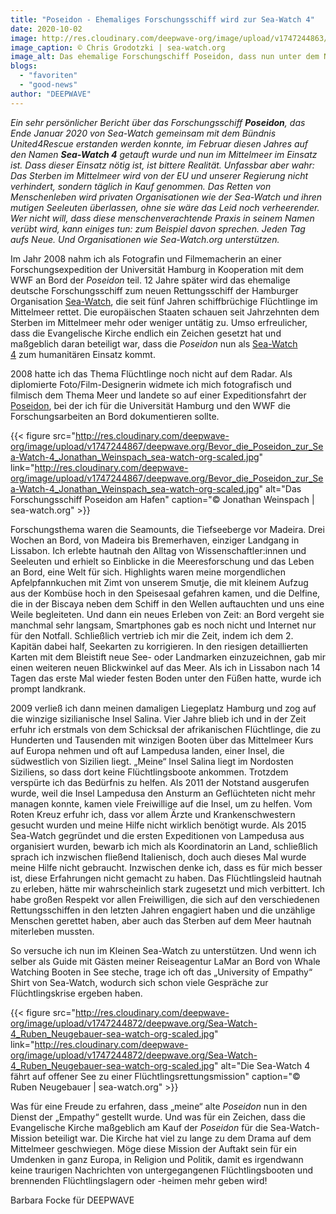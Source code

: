 ```yaml
---
title: "Poseidon - Ehemaliges Forschungsschiff wird zur Sea-Watch 4"
date: 2020-10-02
image: http://res.cloudinary.com/deepwave-org/image/upload/v1747244863/deepwave.org/Sea-Watch_4_Im_Einsatz_Chris_Grodotzki_sea-watch-org-scaled.jpg
image_caption: © Chris Grodotzki | sea-watch.org
image_alt: Das ehemalige Forschungschiff Poseidon, dass nun unter dem Namen Sea-Watch 4 Flüchtlinge in Seenot im Mittelmeer rettet ist auf hoher See zu sehen. Das Foto wurde aus einem Schlauchboot aufgenommen. Ein zweites Schlauchboot mit Einsatzkräften in Arbeit ist zu sehen
blogs: 
  - "favoriten"
  - "good-news"
author: "DEEPWAVE"
---
```


_Ein sehr persönlicher Bericht über das Forschungsschiff **Poseidon**, das Ende Januar 2020 von Sea-Watch gemeinsam mit dem Bündnis United4Rescue erstanden werden konnte, im Februar diesen Jahres auf den Namen **Sea-Watch 4** getauft wurde und nun im Mittelmeer im Einsatz ist. Dass dieser Einsatz nötig ist, ist bittere Realität. Unfassbar aber wahr: Das Sterben im Mittelmeer wird von der EU und unserer Regierung nicht verhindert, sondern täglich in Kauf genommen. Das Retten von Menschenleben wird privaten Organisationen wie der Sea-Watch und ihren mutigen Seeleuten überlassen, ohne sie wäre das Leid noch verheerender. Wer nicht will, dass diese menschenverachtende Praxis in seinem Namen verübt wird, kann einiges tun: zum Beispiel davon sprechen. Jeden Tag aufs Neue. Und Organisationen wie Sea-Watch.org unterstützen._

Im Jahr 2008 nahm ich als Fotografin und Filmemacherin an einer Forschungsexpedition der Universität Hamburg in Kooperation mit dem WWF an Bord der _Poseidon_ teil. 12 Jahre später wird das ehemalige deutsche Forschungsschiff zum neuen Rettungsschiff der Hamburger Organisation [Sea-Watch](https://sea-watch.org/), die seit fünf Jahren schiffbrüchige Flüchtlinge im Mittelmeer rettet. Die europäischen Staaten schauen seit Jahrzehnten dem Sterben im Mittelmeer mehr oder weniger untätig zu. Umso erfreulicher, dass die Evangelische Kirche endlich ein Zeichen gesetzt hat und maßgeblich daran beteiligt war, dass die _Poseidon_ nun als [Sea-Watch 4](https://sea-watch.org/projekt/sea-watch-4/) zum humanitären Einsatz kommt.

2008 hatte ich das Thema Flüchtlinge noch nicht auf dem Radar. Als diplomierte Foto/Film-Designerin widmete ich mich fotografisch und filmisch dem Thema Meer und landete so auf einer Expeditionsfahrt der [Poseidon](https://www.geomar.de/news/article/tschuess-poseidon/), bei der ich für die Universität Hamburg und den WWF die Forschungsarbeiten an Bord dokumentieren sollte.

{{< figure src="http://res.cloudinary.com/deepwave-org/image/upload/v1747244867/deepwave.org/Bevor_die_Poseidon_zur_Sea-Watch-4_Jonathan_Weinspach_sea-watch-org-scaled.jpg" link="http://res.cloudinary.com/deepwave-org/image/upload/v1747244867/deepwave.org/Bevor_die_Poseidon_zur_Sea-Watch-4_Jonathan_Weinspach_sea-watch-org-scaled.jpg" alt="Das Forschungsschiff Poseidon am Hafen" caption="© Jonathan Weinspach | sea-watch.org" >}}

Forschungsthema waren die Seamounts, die Tiefseeberge vor Madeira. Drei Wochen an Bord, von Madeira bis Bremerhaven, einziger Landgang in Lissabon. Ich erlebte hautnah den Alltag von Wissenschaftler:innen und Seeleuten und erhielt so Einblicke in die Meeresforschung und das Leben an Bord, eine Welt für sich. Highlights waren meine morgendlichen Apfelpfannkuchen mit Zimt von unserem Smutje, die mit kleinem Aufzug aus der Kombüse hoch in den Speisesaal gefahren kamen, und die Delfine, die in der Biscaya neben dem Schiff in den Wellen auftauchten und uns eine Weile begleiteten. Und dann ein neues Erleben von Zeit: an Bord vergeht sie manchmal sehr langsam, Smartphones gab es noch nicht und Internet nur für den Notfall. Schließlich vertrieb ich mir die Zeit, indem ich dem 2. Kapitän dabei half, Seekarten zu korrigieren. In den riesigen detaillierten Karten mit dem Bleistift neue See- oder Landmarken einzuzeichnen, gab mir einen weiteren neuen Blickwinkel auf das Meer. Als ich in Lissabon nach 14 Tagen das erste Mal wieder festen Boden unter den Füßen hatte, wurde ich prompt landkrank.

2009 verließ ich dann meinen damaligen Liegeplatz Hamburg und zog auf die winzige sizilianische Insel Salina. Vier Jahre blieb ich und in der Zeit erfuhr ich erstmals von dem Schicksal der afrikanischen Flüchtlinge, die zu Hunderten und Tausenden mit winzigen Booten über das Mittelmeer Kurs auf Europa nehmen und oft auf Lampedusa landen, einer Insel, die südwestlich von Sizilien liegt. „Meine“ Insel Salina liegt im Nordosten Siziliens, so dass dort keine Flüchtlingsboote ankommen. Trotzdem verspürte ich das Bedürfnis zu helfen. Als 2011 der Notstand ausgerufen wurde, weil die Insel Lampedusa den Ansturm an Geflüchteten nicht mehr managen konnte, kamen viele Freiwillige auf die Insel, um zu helfen. Vom Roten Kreuz erfuhr ich, dass vor allem Ärzte und Krankenschwestern gesucht wurden und meine Hilfe nicht wirklich benötigt wurde. Als 2015 Sea-Watch gegründet und die ersten Expeditionen von Lampedusa aus organisiert wurden, bewarb ich mich als Koordinatorin an Land, schließlich sprach ich inzwischen fließend Italienisch, doch auch dieses Mal wurde meine Hilfe nicht gebraucht. Inzwischen denke ich, dass es für mich besser ist, diese Erfahrungen nicht gemacht zu haben. Das Flüchtlingsleid hautnah zu erleben, hätte mir wahrscheinlich stark zugesetzt und mich verbittert. Ich habe großen Respekt vor allen Freiwilligen, die sich auf den verschiedenen Rettungsschiffen in den letzten Jahren engagiert haben und die unzählige Menschen gerettet haben, aber auch das Sterben auf dem Meer hautnah miterleben mussten.

So versuche ich nun im Kleinen Sea-Watch zu unterstützen. Und wenn ich selber als Guide mit Gästen meiner Reiseagentur LaMar an Bord von Whale Watching Booten in See steche, trage ich oft das „University of Empathy“ Shirt von Sea-Watch, wodurch sich schon viele Gespräche zur Flüchtlingskrise ergeben haben.

{{< figure src="http://res.cloudinary.com/deepwave-org/image/upload/v1747244872/deepwave.org/Sea-Watch-4_Ruben_Neugebauer-sea-watch-org-scaled.jpg" link="http://res.cloudinary.com/deepwave-org/image/upload/v1747244872/deepwave.org/Sea-Watch-4_Ruben_Neugebauer-sea-watch-org-scaled.jpg" alt="Die Sea-Watch 4 fährt auf offener See zu einer Flüchtlingsrettungsmission" caption="© Ruben Neugebauer | sea-watch.org" >}}

Was für eine Freude zu erfahren, dass „meine“ alte _Poseidon_ nun in den Dienst der „Empathy“ gestellt wurde. Und was für ein Zeichen, dass die Evangelische Kirche maßgeblich am Kauf der _Poseidon_ für die Sea-Watch-Mission beteiligt war. Die Kirche hat viel zu lange zu dem Drama auf dem Mittelmeer geschwiegen. Möge diese Mission der Auftakt sein für ein Umdenken in ganz Europa, in Religion und Politik, damit es irgendwann keine traurigen Nachrichten von untergegangenen Flüchtlingsbooten und brennenden Flüchtlingslagern oder -heimen mehr geben wird!

Barbara Focke für DEEPWAVE
